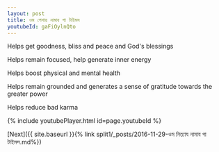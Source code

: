 ```yaml
---
layout: post
title: ওম পেশায় নামায গা টাইমস
youtubeId: gaFiOylnQto
---
```

 
 
Helps get goodness, bliss and peace and God's blessings
 
Helps remain focused, help generate inner energy 
 
Helps boost physical and mental health 
 
Helps remain grounded and generates a sense of gratitude towards the greater power 
 
Helps reduce bad karma
 
 
 
 


{% include youtubePlayer.html id=page.youtubeId %}
 
[Next]({{ site.baseurl }}{% link  split1/_posts/2016-11-29-ওম নিত্যায নামায গা টাইমস.md%})
 
